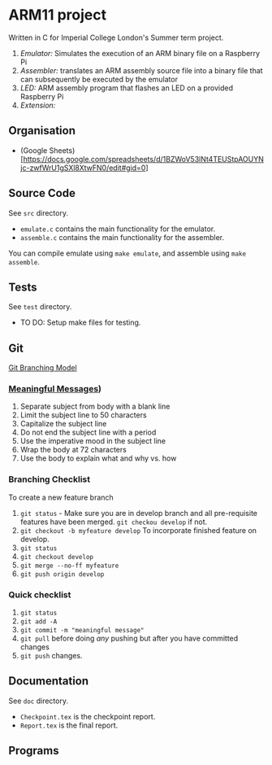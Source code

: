# ARM11 project
Written in C for Imperial College London's Summer term project.

1. _Emulator:_ Simulates the execution of an ARM binary file on a Raspberry Pi
2. _Assembler:_ translates an ARM assembly source file into a
binary file that can subsequently be executed by the emulator
3. _LED:_ ARM assembly program that flashes an LED on a provided Raspberry Pi
4. _Extension:_

## Organisation
- (Google Sheets)[https://docs.google.com/spreadsheets/d/1BZWoV53lNt4TEUStpAOUYNjc-zwfWrU1gSXl8XtwFN0/edit#gid=0]
## Source Code

See `src` directory.

- `emulate.c` contains the main functionality for the emulator.
- `assemble.c` contains the main functionality for the assembler.

You can compile emulate using `make emulate`, and assemble using `make assemble`.

## Tests

See `test` directory.

- TO DO: Setup make files for testing.

## Git
[Git Branching Model](http://nvie.com/posts/a-successful-git-branching-model/)
### [Meaningful Messages](https://chris.beams.io/posts/git-commit/))
1. Separate subject from body with a blank line
2. Limit the subject line to 50 characters
3. Capitalize the subject line
4. Do not end the subject line with a period
5. Use the imperative mood in the subject line
6. Wrap the body at 72 characters
7. Use the body to explain what and why vs. how

### Branching Checklist
To create a new feature branch
1. `git status` - Make sure you are in develop branch and all pre-requisite features have been merged. `git checkou develop` if not.
2. `git checkout -b myfeature develop`
To incorporate finished feature on develop.
1. `git status`
2. `git checkout develop`
3. `git merge --no-ff myfeature`
4. `git push origin develop`

### Quick checklist
1. `git status`
2. `git add -A`
3. `git commit -m "meaningful message"`
4. `git pull` before doing *any* pushing but after you have committed changes
5. `git push` changes.

## Documentation
See `doc` directory.

- `Checkpoint.tex` is the checkpoint report.
- `Report.tex` is the final report.

## Programs
